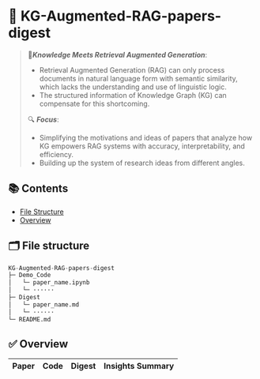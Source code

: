 # 🧠 KG-Augmented-RAG-papers-digest



> 💎***Knowledge Meets Retrieval Augmented Generation***: 
>
> - Retrieval Augmented Generation (RAG) can only process documents in natural language form with semantic similarity, which lacks the understanding and use of linguistic logic. 
> - The structured information of Knowledge Graph (KG) can compensate for this shortcoming. 
>
> 🔍 ***Focus***: 
>
> - Simplifying the motivations and ideas of papers that analyze how KG empowers RAG systems with accuracy, interpretability, and efficiency.
> - Building up the system of research ideas from different angles.



## 📚 Contents

- [File Structure](#-file-strcture)
- [Overview](#-overview)



## 🗂 **File structure**

```python
KG-Augmented-RAG-papers-digest
├─ Demo_Code
│	└─ paper_name.ipynb
│	└─ ······
├─ Digest
│	└─ paper_name.md
│	└─ ······
└─ README.md
```



## ✅ Overview

| Paper | Code | Digest | Insights Summary |
| :---: | :--: | :----: | :--------------: |

